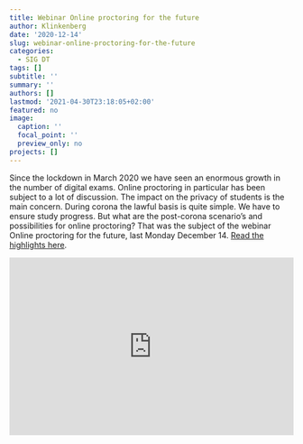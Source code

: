 ```yaml
---
title: Webinar Online proctoring for the future
author: Klinkenberg
date: '2020-12-14'
slug: webinar-online-proctoring-for-the-future
categories:
  - SIG DT
tags: []
subtitle: ''
summary: ''
authors: []
lastmod: '2021-04-30T23:18:05+02:00'
featured: no
image:
  caption: ''
  focal_point: ''
  preview_only: no
projects: []
---
```


Since the lockdown in March 2020 we have seen an enormous growth in the number of digital exams. Online proctoring in particular has been subject to a lot of discussion. The impact on the privacy of students is the main concern. During corona the lawful basis is quite simple. We have to ensure study progress. But what are the post-corona scenario’s and possibilities for online proctoring? That was the subject of the webinar Online proctoring for the future, last Monday December 14. [Read the highlights here](https://communities.surf.nl/artikel/highlights-webinar-online-proctoring-for-the-future).

<iframe width="100%" height="315" src="https://www.youtube.com/embed/sl7_IjefwDI" title="YouTube video player" frameborder="0" allow="accelerometer; autoplay; clipboard-write; encrypted-media; gyroscope; picture-in-picture" allowfullscreen></iframe>